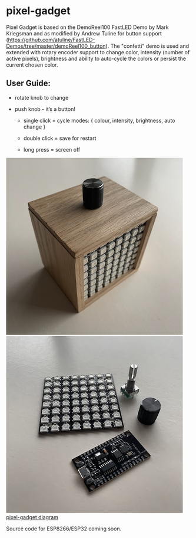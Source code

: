 # pixel-gadget
Pixel Gadget is based on the DemoReel100 FastLED Demo by Mark Kriegsman and as modified by Andrew Tuline for button support (https://github.com/atuline/FastLED-Demos/tree/master/demoReel100_button).  The "confetti" demo is used and extended with rotary encoder support to change color, intensity (number of active pixels), brightness and ability to auto-cycle the colors or persist the current chosen color.

## User Guide:
- rotate knob to change
- push knob - it’s a button!

    - single click = cycle modes:
  { colour, intensity, 
    brightness, auto change }

    - double click = save for restart
    - long press = screen off


![pixel-gadget oak box](https://github.com/bradrblack/pixel-gadget/blob/main/pixel-gadget.png)![pixel-gadget parts](https://github.com/bradrblack/pixel-gadget/blob/main/pg-parts.png)
[pixel-gadget diagram](https://github.com/bradrblack/pixel-gadget/blob/main/pixel-gadget-diagram.png)

Source code for ESP8266/ESP32 coming soon.

